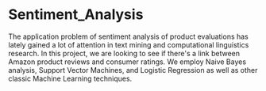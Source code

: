 # Sentiment_Analysis

The application problem of sentiment analysis of product evaluations has lately gained a lot of attention in text mining and computational linguistics research. In this project, we are looking to see if there's a link between Amazon product reviews and consumer ratings. We employ Naive Bayes analysis, Support Vector Machines, and Logistic Regression as well as other classic Machine Learning techniques.
